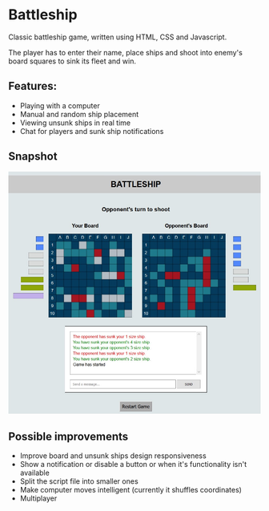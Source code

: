 # Battleship
Classic battleship game, written using HTML, CSS and Javascript.

The player has to enter their name, place ships and shoot into enemy's board squares to sink its fleet and win.

## Features:
- Playing with a computer
- Manual and random ship placement
- Viewing unsunk ships in real time
- Chat for players and sunk ship notifications

## Snapshot
![snapshot](/snapshot.jpg)

## Possible improvements
- Improve board and unsunk ships design responsiveness
- Show a notification or disable a button or when it's functionality isn't available
- Split the script file into smaller ones
- Make computer moves intelligent (currently it shuffles coordinates)
- Multiplayer